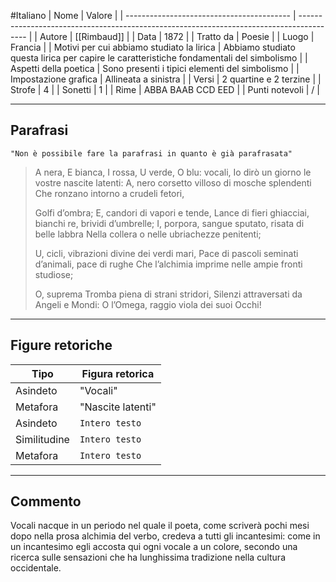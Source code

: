 #Italiano
| Nome                                      | Valore                                                                                   |
| ----------------------------------------- | ---------------------------------------------------------------------------------------- |
| Autore                                    | [[Rimbaud]]                                                                              |
| Data                                      | 1872                                                                                     |
| Tratto da                                 | Poesie                                                                                   |
| Luogo                                     | Francia                                                                                  |
| Motivi per cui abbiamo studiato la lirica | Abbiamo studiato questa lirica per capire le caratteristiche fondamentali del simbolismo |
| Aspetti della poetica                     | Sono presenti i tipici elementi del simbolismo                                           | 
| Impostazione grafica                      | Allineata a sinistra                                                                     |
| Versi                                     | 2 quartine e 2 terzine                                                                   |
| Strofe                                    | 4                                                                                        |
| Sonetti                                   | 1                                                                                        |
| Rime                                      | ABBA BAAB CCD EED                                                                        |
| Punti notevoli                            | /                                                                                        |

---
## Parafrasi
`"Non è possibile fare la parafrasi in quanto è già parafrasata"`

>A nera, E bianca, I rossa, U verde, O blu: vocali,
>Io dirò un giorno le vostre nascite latenti:
>A, nero corsetto villoso di mosche splendenti
>Che ronzano intorno a crudeli fetori,
>
>Golfi d’ombra; E, candori di vapori e tende,
>Lance di fieri ghiacciai, bianchi re, brividi d’umbrelle;
>I, porpora, sangue sputato, risata di belle labbra
>Nella collera o nelle ubriachezze penitenti;
>
>U, cicli, vibrazioni divine dei verdi mari,
>Pace di pascoli seminati d’animali, pace di rughe
>Che l’alchimia imprime nelle ampie fronti studiose;
>
>O, suprema Tromba piena di strani stridori,
>Silenzi attraversati da Angeli e Mondi:
>O l’Omega, raggio viola dei suoi Occhi!

---
## Figure retoriche

| Tipo         | Figura retorica   |
| ------------ | ----------------- |
| Asindeto     | "Vocali"          | 
| Metafora     | "Nascite latenti" |
| Asindeto     | `Intero testo`    |
| Similitudine | `Intero testo`    |
| Metafora     | `Intero testo`    |

---
## Commento

Vocali nacque in un periodo nel quale il poeta, come scriverà pochi mesi dopo nella prosa alchimia del verbo, credeva a tutti gli incantesimi: come in un incantesimo egli accosta qui ogni vocale a un colore, secondo una ricerca sulle sensazioni che ha lunghissima tradizione nella cultura occidentale.